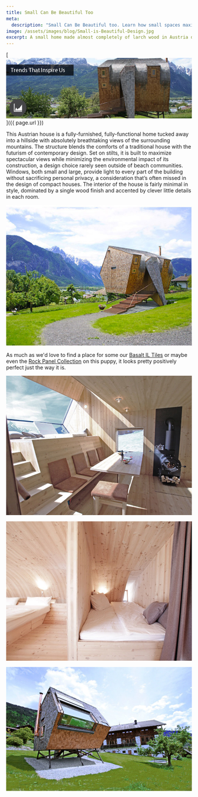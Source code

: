 ```yaml
---
title: Small Can Be Beautiful Too
meta:
  description: "Small Can Be Beautiful too. Learn how small spaces maximize the impact of design elements."
image: /assets/images/blog/Small-is-Beautiful-Design.jpg
excerpt: A small home made almost completely of larch wood in Austria dazzles us with its imaginative composition of traditionalism and futurism. Simply stunning, come check this gem out.
---
```


[![](/assets/images/blog/Small-is-Beautiful-Design.jpg)]({{ page.url }})

This Austrian house is a fully-furnished, fully-functional home tucked away into a hillside with absolutely breathtaking views of the surrounding mountains. The structure blends the comforts of a traditional house with the futurism of contemporary design. Set on stilts, it is built to maximize spectacular views while minimizing the environmental impact of its construction, a design choice rarely seen outside of beach communities. Windows, both small and large, provide light to every part of the building without sacrificing personal privacy, a consideration that’s often missed in the design of compact houses. The interior of the house is fairly minimal in style, dominated by a single wood finish and accented by clever little details in each room.

![](/assets/images/blog/Small-is-beautiful-Austria-House(1).jpg)

As much as we'd love to find a place for some our [Basalt IL Tiles](/products/modern-wall-tile/) or maybe even the [Rock Panel Collection](/products/stacked-stone-cladding/) on this puppy, it looks pretty positively perfect just the way it is.

![](/assets/images/blog/ufogel05.jpg)

![](/assets/images/blog/ufogel08.jpg)

![](/assets/images/blog/ufogel01.jpg)
